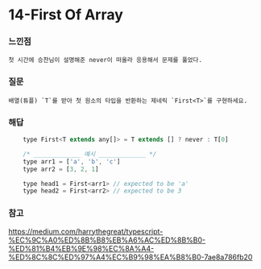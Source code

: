 # 14-First Of Array

### 느낀점
	첫 시간에 승찬님이 설명해준 never이 떠올라 응용해서 문제를 풀었다.

### 질문
	배열(튜플) `T`를 받아 첫 원소의 타입을 반환하는 제네릭 `First<T>`를 구현하세요.

### 해답
```javascript
	type First<T extends any[]> = T extends [] ? never : T[0]

	/* _____________ 예시 _____________ */
	type arr1 = ['a', 'b', 'c']
	type arr2 = [3, 2, 1]

	type head1 = First<arr1> // expected to be 'a'
	type head2 = First<arr2> // expected to be 3
```

### 참고
https://medium.com/harrythegreat/typescript-%EC%9C%A0%ED%8B%B8%EB%A6%AC%ED%8B%B0-%ED%81%B4%EB%9E%98%EC%8A%A4-%ED%8C%8C%ED%97%A4%EC%B9%98%EA%B8%B0-7ae8a786fb20